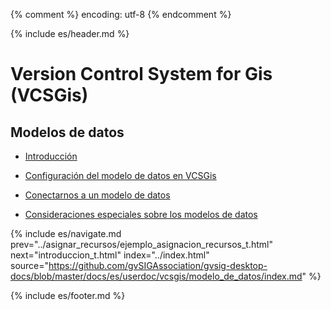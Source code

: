 {% comment %} encoding: utf-8 {% endcomment %}

{% include es/header.md %}

# Version Control System for Gis (VCSGis)

## Modelos de datos

  * [Introducción](introduccion_t.md)

  * [Configuración del modelo de datos en VCSGis](configuracion_modelo_t.md)

  * [Conectarnos a un modelo de datos](conexion_modelo_t.md)
  
  * [Consideraciones especiales sobre los modelos de datos](consideraciones_modelo_t.md)

{% include es/navigate.md 
   prev="../asignar_recursos/ejemplo_asignacion_recursos_t.html" 
   next="introduccion_t.html" 
   index="../index.html" 
   source="https://github.com/gvSIGAssociation/gvsig-desktop-docs/blob/master/docs/es/userdoc/vcsgis/modelo_de_datos/index.md" 
%}

{% include es/footer.md %}

 
